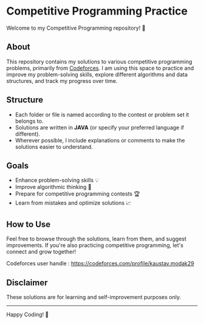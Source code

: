 # Competitive Programming Practice

Welcome to my Competitive Programming repository! 🚀

## About
This repository contains my solutions to various competitive programming problems, primarily from [Codeforces](https://codeforces.com/). I am using this space to practice and improve my problem-solving skills, explore different algorithms and data structures, and track my progress over time.

## Structure
- Each folder or file is named according to the contest or problem set it belongs to.
- Solutions are written in **JAVA** (or specify your preferred language if different).
- Wherever possible, I include explanations or comments to make the solutions easier to understand.

## Goals
- Enhance problem-solving skills 💡
- Improve algorithmic thinking 🧠
- Prepare for competitive programming contests 🏆
- Learn from mistakes and optimize solutions 📈

## How to Use
Feel free to browse through the solutions, learn from them, and suggest improvements. If you're also practicing competitive programming, let's connect and grow together!

Codeforces user handle : https://codeforces.com/profile/kaustav.modak29

## Disclaimer
These solutions are for learning and self-improvement purposes only.

---
Happy Coding! 🎯

